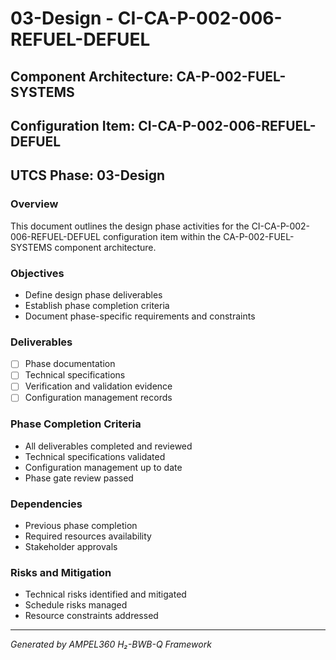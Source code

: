 # 03-Design - CI-CA-P-002-006-REFUEL-DEFUEL

## Component Architecture: CA-P-002-FUEL-SYSTEMS
## Configuration Item: CI-CA-P-002-006-REFUEL-DEFUEL
## UTCS Phase: 03-Design

### Overview
This document outlines the design phase activities for the CI-CA-P-002-006-REFUEL-DEFUEL configuration item within the CA-P-002-FUEL-SYSTEMS component architecture.

### Objectives
- Define design phase deliverables
- Establish phase completion criteria
- Document phase-specific requirements and constraints

### Deliverables
- [ ] Phase documentation
- [ ] Technical specifications
- [ ] Verification and validation evidence
- [ ] Configuration management records

### Phase Completion Criteria
- All deliverables completed and reviewed
- Technical specifications validated
- Configuration management up to date
- Phase gate review passed

### Dependencies
- Previous phase completion
- Required resources availability
- Stakeholder approvals

### Risks and Mitigation
- Technical risks identified and mitigated
- Schedule risks managed
- Resource constraints addressed

---
*Generated by AMPEL360 H₂-BWB-Q Framework*
